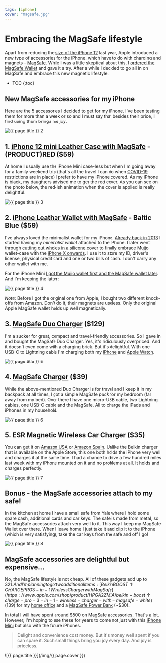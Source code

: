 ```yaml
---
tags: [iphone]
cover: "magsafe.jpg"
---
```


# Embracing the MagSafe lifestyle

Apart from reducing the [size of the iPhone 12](/mini/) last year, Apple introduced a new type of accessories for the iPhone, which have to do with charging and magnets - [MagSafe](https://www.apple.com/shop/accessories/all/magsafe). While I was a little skeptical about this, I [ordered the MagSafe Wallet](https://michael.team/iphonescreen/#bonus-2-new-iphone-mini-cases---mujjo-and-apple-magsafe-wallet) and gave it a try. After a while I decided to go all in on MagSafe and embrace this new magnetic lifestyle.

<!--More-->

* TOC
{:toc}

## New MagSafe accessories for my iPhone

Here are the 5 accessories I decided to get for my iPhone. I've been testing them for more than a week or so and I must say that besides their price, I find using them brings me joy:

![{{ page.title }} 2](/img/magsafe-2.jpg)

## 1. [iPhone 12 mini Leather Case with MagSafe](https://www.apple.com/shop/product/MHK73ZM/A/iphone-12-mini-leather-case-with-magsafe-productred) - (PRODUCT)RED ($59)

At home I usually use the iPhone Mini case-less but when I'm going away for a family weekend trip (that's all the travel I can do when [COVID-19](/covid) restrictions are in place) I prefer to have my iPhone covered. As my iPhone is black, my daughters advised me to get the red cover. As you can see on the photo below, the red-ish animation when the cover is applied is really delightful.

![{{ page.title }} 3](/img/magsafe-3.jpg)

## 2. [iPhone Leather Wallet with MagSafe](https://www.apple.com/shop/product/MHLT3ZM/A/iphone-leather-wallet-with-magsafe-saddle-brown) - Baltic Blue ($59)

I've always loved the minimalist wallet for my iPhone. [Already back in 2013](/iphone-wallet/) I started having my *minimalist wallet* attached to the iPhone. I later went through [cutting out wholes in a silicone cover](/6pluslove) to finally embrace Mujjo wallet-case with the [iPhone X onwards](/newdevice/). I use it to store my ID, driver's license, physical credit card and one or two bills of cash. I don't carry any other wallet with me.

For the iPhone Mini [I got the Mujjo wallet first and the MagSafe wallet later](https://michael.team/iphonescreen/#bonus-2-new-iphone-mini-cases---mujjo-and-apple-magsafe-wallet). And I'm keeping the latter:

![{{ page.title }} 4](/img/magsafe-4.jpg)

*Note:* Before I got the original one from Apple, I bought two different knock-offs from Amazon. Don't do it, their magnets are useless. Only the original Apple MagSafe wallet holds up well magnetically.

## 3. [MagSafe Duo Charger](https://www.apple.com/shop/product/MHXF3AM/A/magsafe-duo-charger) ($129)

I'm a sucker for great, compact and travel-friendly accessories. So I gave in and bought the MagSafe Duo Charger. Yes, it's ridiculously overpriced. And it doesn't even come with a charging brick. But it's delightful. With one USB-C to Lightning cable I'm charging both my [iPhone](/iphone) and [Apple Watch](/applewatch).

![{{ page.title }} 5](/img/magsafe-5.jpg)

## 4. [MagSafe Charger](https://www.apple.com/shop/product/MHXH3AM/A/magsafe-charger) ($39)

While the above-mentioned Duo Charger is for travel and I keep it in my backpack at all times, I got a simple MagSafe *puck* for my bedroom (far away from my bed). Over there I have one micro-USB cable, two Lightning cables, one USB-C cable and the MagSafe. All to charge the iPads and iPhones in my household.

![{{ page.title }} 6](/img/magsafe-6.jpg)

## 5. ESR Magnetic Wireless Car Charger ($35)

You can get it on [Amazon USA](https://www.amazon.com/ESR-HaloLock-Magnetic-Attachment-Alignment/dp/B08HNBHSQV/?tag=sliwinski-20) or [Amazon Spain](https://www.amazon.es/ESR-Inalámbrico-MagSafe-Compatible-Alineación-Abrazadera/dp/B08HNBHSQV/?tag=sliwinski-20). Unlike the Belkin charger that is available on the Apple Store, this one both holds the iPhone very well and charges it at the same time. I had a chance to drive a few hundred miles last week with my iPhone mounted on it and no problems at all. It holds and charges perfectly.

![{{ page.title }} 7](/img/magsafe-7.jpg)

## Bonus - the MagSafe accessories attach to my safe!

In the kitchen at home I have a small safe from Yale where I hold some spare cash, additional cards and car keys. The safe is made from metal, so the MagSafe accessories attach very well to it. This way I keep my MagSafe Wallet over there. When I leave home I just take it and clip it to the iPhone (which is very satisfying), take the car keys from the safe and off I go!

![{{ page.title }} 8](/img/magsafe-8.jpg)

## MagSafe accessories are delightful but expensive…

No, the MagSafe lifestyle is not cheap. All of these gadgets add up to $321. And I'm planning to get two additional items: [Belkin BOOST↑CHARGE PRO 3-in-1 Wireless Charger with MagSafe](https://www.apple.com/shop/product/HPGA2ZM/A/belkin-boost↑charge-pro-3-in-1-wireless-charger-with-magsafe-white) ($139) for my [home office](/office) and a [MagSafe Power Bank](https://www.amazon.com/Mag-Safe-Ultra-Thin-Magnetic-Wireless-Powerbank/dp/B08QCZVL1P/?tag=sliwinski-20) (~$30).

In total I will have spent around $500 on MagSafe accessories. That's a lot. However, I'm hoping to use these for years to come not just with this [iPhone Mini](/mini) but also with the future iPhones.

> Delight and convenience cost money. But it's money well spent if you can spare it. Such small things bring you joy every day. And joy is priceless.

![{{ page.title }}](/img/{{ page.cover }})

[n]: https://michael.gratis/nozbe
[np]: https://michael.gratis/nozbepersonal